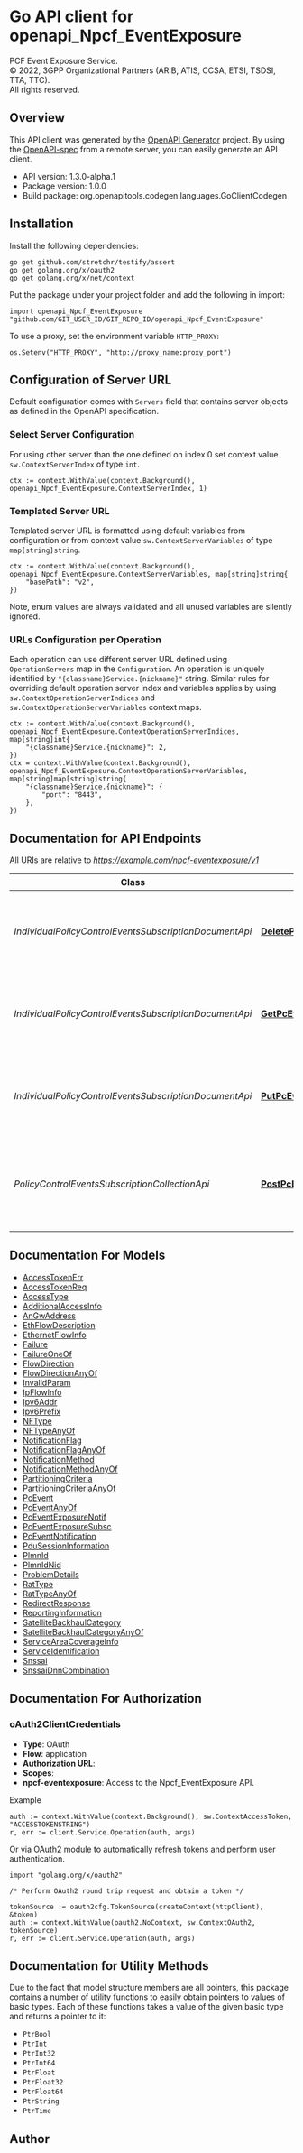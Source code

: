 # Go API client for openapi_Npcf_EventExposure

PCF Event Exposure Service.  
© 2022, 3GPP Organizational Partners (ARIB, ATIS, CCSA, ETSI, TSDSI, TTA, TTC).  
All rights reserved.


## Overview
This API client was generated by the [OpenAPI Generator](https://openapi-generator.tech) project.  By using the [OpenAPI-spec](https://www.openapis.org/) from a remote server, you can easily generate an API client.

- API version: 1.3.0-alpha.1
- Package version: 1.0.0
- Build package: org.openapitools.codegen.languages.GoClientCodegen

## Installation

Install the following dependencies:

```shell
go get github.com/stretchr/testify/assert
go get golang.org/x/oauth2
go get golang.org/x/net/context
```

Put the package under your project folder and add the following in import:

```golang
import openapi_Npcf_EventExposure "github.com/GIT_USER_ID/GIT_REPO_ID/openapi_Npcf_EventExposure"
```

To use a proxy, set the environment variable `HTTP_PROXY`:

```golang
os.Setenv("HTTP_PROXY", "http://proxy_name:proxy_port")
```

## Configuration of Server URL

Default configuration comes with `Servers` field that contains server objects as defined in the OpenAPI specification.

### Select Server Configuration

For using other server than the one defined on index 0 set context value `sw.ContextServerIndex` of type `int`.

```golang
ctx := context.WithValue(context.Background(), openapi_Npcf_EventExposure.ContextServerIndex, 1)
```

### Templated Server URL

Templated server URL is formatted using default variables from configuration or from context value `sw.ContextServerVariables` of type `map[string]string`.

```golang
ctx := context.WithValue(context.Background(), openapi_Npcf_EventExposure.ContextServerVariables, map[string]string{
	"basePath": "v2",
})
```

Note, enum values are always validated and all unused variables are silently ignored.

### URLs Configuration per Operation

Each operation can use different server URL defined using `OperationServers` map in the `Configuration`.
An operation is uniquely identified by `"{classname}Service.{nickname}"` string.
Similar rules for overriding default operation server index and variables applies by using `sw.ContextOperationServerIndices` and `sw.ContextOperationServerVariables` context maps.

```golang
ctx := context.WithValue(context.Background(), openapi_Npcf_EventExposure.ContextOperationServerIndices, map[string]int{
	"{classname}Service.{nickname}": 2,
})
ctx = context.WithValue(context.Background(), openapi_Npcf_EventExposure.ContextOperationServerVariables, map[string]map[string]string{
	"{classname}Service.{nickname}": {
		"port": "8443",
	},
})
```

## Documentation for API Endpoints

All URIs are relative to *https://example.com/npcf-eventexposure/v1*

Class | Method | HTTP request | Description
------------ | ------------- | ------------- | -------------
*IndividualPolicyControlEventsSubscriptionDocumentApi* | [**DeletePcEventExposureSubsc**](docs/IndividualPolicyControlEventsSubscriptionDocumentApi.md#deletepceventexposuresubsc) | **Delete** /subscriptions/{subscriptionId} | Cancels an existing Individual Policy Control Events Subscription 
*IndividualPolicyControlEventsSubscriptionDocumentApi* | [**GetPcEventExposureSubsc**](docs/IndividualPolicyControlEventsSubscriptionDocumentApi.md#getpceventexposuresubsc) | **Get** /subscriptions/{subscriptionId} | Reads an existing Individual Policy Control Events Subscription
*IndividualPolicyControlEventsSubscriptionDocumentApi* | [**PutPcEventExposureSubsc**](docs/IndividualPolicyControlEventsSubscriptionDocumentApi.md#putpceventexposuresubsc) | **Put** /subscriptions/{subscriptionId} | Modifies an existing Individual Policy Control Events Subscription 
*PolicyControlEventsSubscriptionCollectionApi* | [**PostPcEventExposureSubsc**](docs/PolicyControlEventsSubscriptionCollectionApi.md#postpceventexposuresubsc) | **Post** /subscriptions | Creates a new Individual Policy Control Events Subscription resource


## Documentation For Models

 - [AccessTokenErr](docs/AccessTokenErr.md)
 - [AccessTokenReq](docs/AccessTokenReq.md)
 - [AccessType](docs/AccessType.md)
 - [AdditionalAccessInfo](docs/AdditionalAccessInfo.md)
 - [AnGwAddress](docs/AnGwAddress.md)
 - [EthFlowDescription](docs/EthFlowDescription.md)
 - [EthernetFlowInfo](docs/EthernetFlowInfo.md)
 - [Failure](docs/Failure.md)
 - [FailureOneOf](docs/FailureOneOf.md)
 - [FlowDirection](docs/FlowDirection.md)
 - [FlowDirectionAnyOf](docs/FlowDirectionAnyOf.md)
 - [InvalidParam](docs/InvalidParam.md)
 - [IpFlowInfo](docs/IpFlowInfo.md)
 - [Ipv6Addr](docs/Ipv6Addr.md)
 - [Ipv6Prefix](docs/Ipv6Prefix.md)
 - [NFType](docs/NFType.md)
 - [NFTypeAnyOf](docs/NFTypeAnyOf.md)
 - [NotificationFlag](docs/NotificationFlag.md)
 - [NotificationFlagAnyOf](docs/NotificationFlagAnyOf.md)
 - [NotificationMethod](docs/NotificationMethod.md)
 - [NotificationMethodAnyOf](docs/NotificationMethodAnyOf.md)
 - [PartitioningCriteria](docs/PartitioningCriteria.md)
 - [PartitioningCriteriaAnyOf](docs/PartitioningCriteriaAnyOf.md)
 - [PcEvent](docs/PcEvent.md)
 - [PcEventAnyOf](docs/PcEventAnyOf.md)
 - [PcEventExposureNotif](docs/PcEventExposureNotif.md)
 - [PcEventExposureSubsc](docs/PcEventExposureSubsc.md)
 - [PcEventNotification](docs/PcEventNotification.md)
 - [PduSessionInformation](docs/PduSessionInformation.md)
 - [PlmnId](docs/PlmnId.md)
 - [PlmnIdNid](docs/PlmnIdNid.md)
 - [ProblemDetails](docs/ProblemDetails.md)
 - [RatType](docs/RatType.md)
 - [RatTypeAnyOf](docs/RatTypeAnyOf.md)
 - [RedirectResponse](docs/RedirectResponse.md)
 - [ReportingInformation](docs/ReportingInformation.md)
 - [SatelliteBackhaulCategory](docs/SatelliteBackhaulCategory.md)
 - [SatelliteBackhaulCategoryAnyOf](docs/SatelliteBackhaulCategoryAnyOf.md)
 - [ServiceAreaCoverageInfo](docs/ServiceAreaCoverageInfo.md)
 - [ServiceIdentification](docs/ServiceIdentification.md)
 - [Snssai](docs/Snssai.md)
 - [SnssaiDnnCombination](docs/SnssaiDnnCombination.md)


## Documentation For Authorization



### oAuth2ClientCredentials


- **Type**: OAuth
- **Flow**: application
- **Authorization URL**: 
- **Scopes**: 
 - **npcf-eventexposure**: Access to the Npcf_EventExposure API.

Example

```golang
auth := context.WithValue(context.Background(), sw.ContextAccessToken, "ACCESSTOKENSTRING")
r, err := client.Service.Operation(auth, args)
```

Or via OAuth2 module to automatically refresh tokens and perform user authentication.

```golang
import "golang.org/x/oauth2"

/* Perform OAuth2 round trip request and obtain a token */

tokenSource := oauth2cfg.TokenSource(createContext(httpClient), &token)
auth := context.WithValue(oauth2.NoContext, sw.ContextOAuth2, tokenSource)
r, err := client.Service.Operation(auth, args)
```


## Documentation for Utility Methods

Due to the fact that model structure members are all pointers, this package contains
a number of utility functions to easily obtain pointers to values of basic types.
Each of these functions takes a value of the given basic type and returns a pointer to it:

* `PtrBool`
* `PtrInt`
* `PtrInt32`
* `PtrInt64`
* `PtrFloat`
* `PtrFloat32`
* `PtrFloat64`
* `PtrString`
* `PtrTime`

## Author



